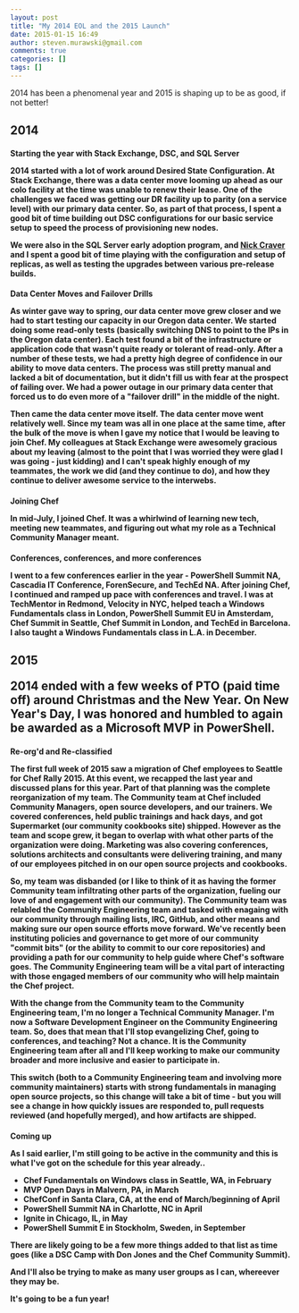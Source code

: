 ```yaml
---
layout: post
title: "My 2014 EOL and the 2015 Launch"
date: 2015-01-15 16:49
author: steven.murawski@gmail.com
comments: true
categories: []
tags: []
---
```



2014 has been a phenomenal year and 2015 is shaping up to be as good, if not better!


<h2 id="2014">2014



<h4 id="startingtheyearwithstackexchangedscandsqlserver">Starting the year with Stack Exchange, DSC, and SQL Server





2014 started with a lot of work around Desired State Configuration.  At Stack Exchange, there was a data center move looming up ahead as our colo facility at the time was unable to renew their lease.  One of the challenges we faced was getting our DR facility up to parity (on a service level) with our primary data center.  So, as part of that process, I spent a good bit of time building out DSC configurations for our basic service setup to speed the process of provisioning new nodes. 




We were also in the SQL Server early adoption program, and <a href="">Nick Craver</a> and I spent a good bit of time playing with the configuration and setup of replicas, as well as testing the upgrades between various pre-release builds.


<h4 id="datacentermovesandfailoverdrills">Data Center Moves and Failover Drills





As winter gave way to spring, our data center move grew closer and we had to start testing our capacity in our Oregon data center.  We started doing some read-only tests (basically switching DNS to point to the IPs in the Oregon data center).  Each test found a bit of the infrastructure or application code that wasn't quite ready or tolerant of read-only.  After a number of these tests, we had a pretty high degree of confidence in our ability to move data centers.  The process was still pretty manual and lacked a bit of documentation, but it didn't fill us with fear at the prospect of failing over.  We had a power outage in our primary data center that forced us to do even more of a "failover drill" in the middle of the night.




Then came the data center move itself.  The data center move went relatively well.  Since my team was all in one place at the same time, after the bulk of the move is when I gave my notice that I would be leaving to join Chef.  My colleagues at Stack Exchange were awesomely gracious about my leaving (almost to the point that I was worried they were glad I was going - just kidding) and I can't speak highly enough of my teammates, the work we did (and they continue to do), and how they continue to deliver awesome service to the interwebs.


<h4 id="joiningchef">Joining Chef





In mid-July, I joined Chef.  It was a whirlwind of learning new tech, meeting new teammates, and figuring out what my role as a Technical Community Manager meant.


<h4 id="conferencesconferencesandmoreconferences">Conferences, conferences, and more conferences





I went to a few conferences earlier in the year - PowerShell Summit NA, Cascadia IT Conference, ForenSecure, and TechEd NA.  After joining Chef, I continued and ramped up pace with conferences and travel.  I was at TechMentor in Redmond, Velocity in NYC, helped teach a Windows Fundamentals class in London, PowerShell Summit EU in Amsterdam, Chef Summit in Seattle, Chef Summit in London, and TechEd in Barcelona.  I also taught a Windows Fundamentals class in L.A. in December.


<h2 id="2015">2015





2014 ended with a few weeks of PTO (paid time off) around Christmas and the New Year.  On New Year's Day, I was honored and humbled to again be awarded as a Microsoft MVP in PowerShell.


<h4 id="reorgdandreclassified">Re-org'd and Re-classified





The first full week of 2015 saw a migration of Chef employees to Seattle for Chef Rally 2015.  At this event, we recapped the last year and discussed plans for this year.  Part of that planning was the complete reorganization of my team.  The Community team at Chef included Community Managers, open source developers, and our trainers.  We covered conferences, held public trainings and hack days, and got Supermarket (our community cookbooks site) shipped.  However as the team and scope grew, it began to overlap with what other parts of the organization were doing.  Marketing was also covering conferences, solutions architects and consultants were delivering training, and many of our employees pitched in on our open source projects and cookbooks.  




So, my team was disbanded (or I like to think of it as having the former Community team infiltrating other parts of the organization, fueling our love of and engagement with our community).  The Community team was relabled the Community Engineering team and tasked with enagaing with our community through mailing lists, IRC, GitHub, and other means and making sure our open source efforts move forward.  We've recently been instituting policies and governance to get more of our community "commit bits" (or the ability to commit to our core repositories) and providing a path for our community to help guide where Chef's software goes.  The Community Engineering team will be a vital part of interacting with those engaged members of our community who will help maintain the Chef project.




With the change from the Community team to the Community Engineering team, I'm no longer a Technical Community Manager.  I'm now a Software Development Engineer on the Community Engineering team.  So, does that mean that I'll stop evangelizing Chef, going to conferences, and teaching?  Not a chance.  It is the Community Engineering team after all and I'll keep working to make our community broader and more inclusive and easier to participate in.  




This switch (both to a Community Engineering team and involving more community maintainers) starts with strong fundamentals in managing open source projects, so this change will take a bit of time - but you will see a change in how quickly issues are responded to, pull requests reviewed (and hopefully merged), and how artifacts are shipped.


<h4 id="comingup">Coming up





As I said earlier, I'm still going to be active in the community and this is what I've got on the schedule for this year already..
* Chef Fundamentals on Windows class in Seattle, WA, in February
* MVP Open Days in Malvern, PA, in March
* ChefConf in Santa Clara, CA, at the end of March/beginning of April
* PowerShell Summit NA in Charlotte, NC in April
* Ignite in Chicago, IL, in May
* PowerShell Summit E in Stockholm, Sweden, in September




There are likely going to be a few more things added to that list as time goes (like a DSC Camp with Don Jones and the Chef Community Summit).




And I'll also be trying to make as many user groups as I can, whereever they may be.




It's going to be a fun year!

